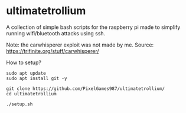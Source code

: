 # ultimatetrollium
A collection of simple bash scripts for the raspberry pi made to simplify running wifi/bluetooth attacks using ssh.

Note: the carwhisperer exploit was not made by me. Source: https://trifinite.org/stuff/carwhisperer/

How to setup?
```
sudo apt update
sudo apt install git -y

git clone https://github.com/PixelGames987/ultimatetrollium/
cd ultimatetrollium

./setup.sh
```
